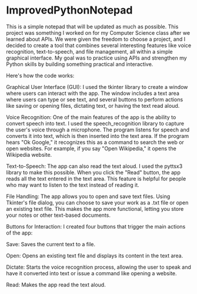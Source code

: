 # ImprovedPythonNotepad
This is a simple notepad that will be updated as much as possible.
This project was something I worked on for my Computer Science class after we learned about APIs. We were given the freedom to choose a project, and I decided to create a tool that combines several interesting features like voice recognition, text-to-speech, and file management, all within a simple graphical interface. My goal was to practice using APIs and strengthen my Python skills by building something practical and interactive.

Here's how the code works:

Graphical User Interface (GUI):
I used the tkinter library to create a window where users can interact with the app. The window includes a text area where users can type or see text, and several buttons to perform actions like saving or opening files, dictating text, or having the text read aloud.

Voice Recognition:
One of the main features of the app is the ability to convert speech into text. I used the speech_recognition library to capture the user's voice through a microphone. The program listens for speech and converts it into text, which is then inserted into the text area. If the program hears "Ok Google," it recognizes this as a command to search the web or open websites. For example, if you say "Open Wikipedia," it opens the Wikipedia website.

Text-to-Speech:
The app can also read the text aloud. I used the pyttsx3 library to make this possible. When you click the "Read" button, the app reads all the text entered in the text area. This feature is helpful for people who may want to listen to the text instead of reading it.

File Handling:
The app allows you to open and save text files. Using Tkinter's file dialog, you can choose to save your work as a .txt file or open an existing text file. This makes the app more functional, letting you store your notes or other text-based documents.

Buttons for Interaction:
I created four buttons that trigger the main actions of the app:

Save: Saves the current text to a file.

Open: Opens an existing text file and displays its content in the text area.

Dictate: Starts the voice recognition process, allowing the user to speak and have it converted into text or issue a command like opening a website.

Read: Makes the app read the text aloud.
